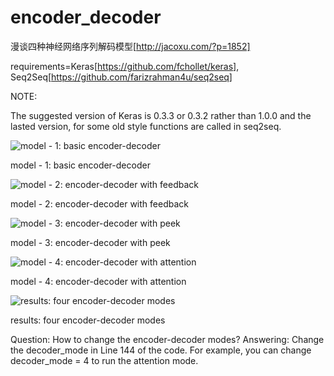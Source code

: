 # encoder_decoder

漫谈四种神经网络序列解码模型[http://jacoxu.com/?p=1852]

requirements=Keras[https://github.com/fchollet/keras], 
             Seq2Seq[https://github.com/farizrahman4u/seq2seq]


NOTE:

The suggested version of Keras is 0.3.3 or 0.3.2 rather than 1.0.0 and the lasted version, for some old style functions are called in seq2seq.   

![model - 1: basic encoder-decoder](http://ww3.sinaimg.cn/mw690/697b070fjw1f27r247418j20e50cfdhc.jpg)

model - 1: basic encoder-decoder

![model - 2: encoder-decoder with feedback](http://ww1.sinaimg.cn/mw690/697b070fjw1f27r24o2ctj20ea0co0u8.jpg)

model - 2: encoder-decoder with feedback

![model - 3: encoder-decoder with peek](http://ww3.sinaimg.cn/mw690/697b070fjw1f27r2531y2j20f40d20ub.jpg)

model - 3: encoder-decoder with peek

![model - 4: encoder-decoder with attention](http://ww2.sinaimg.cn/mw690/697b070fjw1f27r25j290j20ef0d0gn2.jpg)

model - 4: encoder-decoder with attention

![results: four encoder-decoder modes](http://ww2.sinaimg.cn/mw690/697b070fjw1f27rze7rk8j20jw0c4taq.jpg)

results: four encoder-decoder modes

Question: How to change the encoder-decoder modes?
Answering: Change the decoder_mode in Line 144 of the code. For example, you can change decoder_mode = 4 to run the attention mode.

